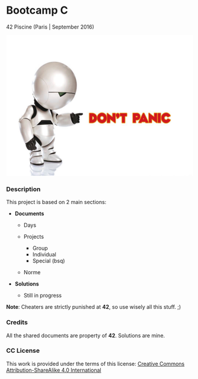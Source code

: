 # **Bootcamp C**

42 Piscine (Paris | September 2016)

![Marvin](images/marvin.jpg)

### **Description**

This project is based on 2 main sections:

+ **Documents**

  + Days
  + Projects

    + Group
    + Individual
    + Special (bsq)

  + Norme

+ **Solutions**

  + Still in progress

**Note**: Cheaters are strictly punished at **42**, so use wisely all this stuff. ;)

### **Credits**

All the shared documents are property of **42**. Solutions are mine.

### **CC License**

This work is provided under the terms of this license: [Creative Commons Attribution-ShareAlike 4.0 International](https://creativecommons.org/licenses/by-sa/4.0/)
